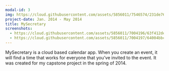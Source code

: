 ```yaml
---
modal-id: 3
img: https://cloud.githubusercontent.com/assets/5856011/7546574/231de76c-f5ad-11e4-8952-e90474344c9b.png
project-date: Jan. 2014 - May 2014
title: MySecretary
screenshots:
  - https://cloud.githubusercontent.com/assets/5856011/7004196/63f412de-dc35-11e4-9c0b-649d145a799a.png
  - https://cloud.githubusercontent.com/assets/5856011/7004197/64004bbc-dc35-11e4-9448-ee2b7ace854f.png
---
```

MySecretary is a cloud based calendar app. When you create an event, it will find a time that works for everyone that you’ve invited to the event. It was created for my capstone project in the spring of 2014.